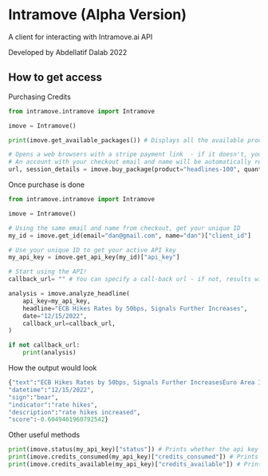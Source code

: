# Intramove (Alpha Version)

A client for interacting with Intramove.ai API

Developed by Abdellatif Dalab 2022

##  How to get access

Purchasing Credits

```python
from intramove.intramove import Intramove

imove = Intramove()

print(imove.get_available_packages()) # Displays all the available product packages 

# Opens a web browsers with a stripe payment link  - if it doesn't, you can just paste the link in a browser
# An account with your checkout email and name will be automatically registered in intramove's database
url, session_details = imove.buy_package(product="headlines-100", quantity=1) 


```

Once purchase is done
```python
from intramove.intramove import Intramove

imove = Intramove()

# Using the same email and name from checkout, get your unique ID
my_id = imove.get_id(email="dan@gmail.com", name="dan")["client_id"]

# Use your unique ID to get your active API key
my_api_key = imove.get_api_key(my_id)["api_key"]

# Start using the API!
callback_url= "" # You can specify a call-back url - if not, results will be returned

analysis = imove.analyze_headline(
    api_key=my_api_key,
    headline="ECB Hikes Rates by 50bps, Signals Further Increases",
    date="12/15/2022",
    callback_url=callback_url,
)

if not callback_url:
    print(analysis)
```
How the output would look

```python
{"text":"ECB Hikes Rates by 50bps, Signals Further IncreasesEuro Area Interest ...",
"datetime":"12/15/2022",
"sign":"bear",
"indicator":"rate hikes",
"description":"rate hikes increased",
"score":-0.6049461960792542}
```

Other useful methods
```python
print(imove.status(my_api_key)["status"]) # Prints whether the api key is active
print(imove.credits_consumed(my_api_key)["credits_consumed"]) # Prints how many credits have been used
print(imove.credits_available(my_api_key)["credits_available"]) # Prints how many credits are available
```